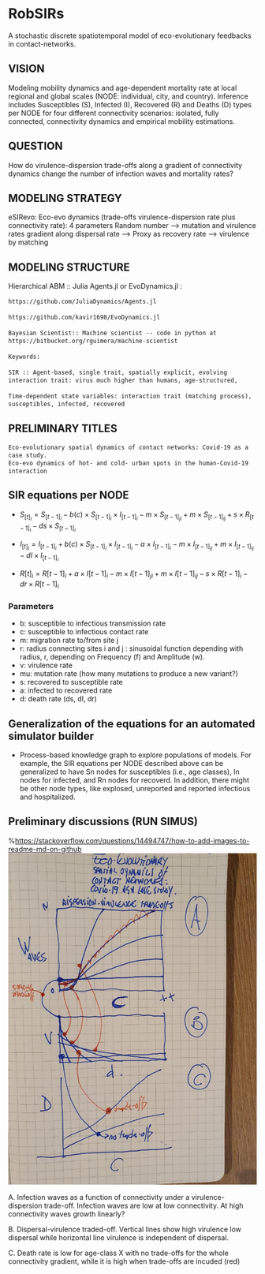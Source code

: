 # RobSIRs

A stochastic discrete spatiotemporal model of eco-evolutionary feedbacks in contact-networks.

## VISION

Modeling mobility dynamics and age-dependent mortality rate at local regional and global scales (NODE: individual, city, and country). Inference includes Susceptibles (S), Infected (I), Recovered (R) and Deaths (D) types per NODE for four different connectivity scenarios: isolated, fully connected, connectivity dynamics and empirical mobility estimations. 

## QUESTION

How do virulence-dispersion trade-offs along a gradient of connectivity dynamics change the number of infection waves and mortality rates?

## MODELING STRATEGY

eSIRevo: Eco-evo dynamics (trade-offs virulence-dispersion rate plus connectivity rate): 4 parameters Random number --> mutation and virulence rates gradient along dispersal rate --> Proxy as recovery rate --> virulence by matching

## MODELING STRUCTURE

Hierarchical ABM :: Julia Agents.jl or EvoDynamics.jl :

    https://github.com/JuliaDynamics/Agents.jl

    https://github.com/kavir1698/EvoDynamics.jl

    Bayesian Scientist:: Machine scientist -- code in python at https://bitbucket.org/rguimera/machine-scientist

    Keywords:
    
    SIR :: Agent-based, single trait, spatially explicit, evolving interaction trait: virus much higher than humans, age-structured,

    Time-dependent state variables: interaction trait (matching process), susceptibles, infected, recovered

## PRELIMINARY TITLES

    Eco-evolutionary spatial dynamics of contact networks: Covid-19 as a case study.
    Eco-evo dynamics of hot- and cold- urban spots in the human-Covid-19 interaction


## SIR equations per NODE

* $S_{[t]_i} = S_{[t-1]_i} - b(c)\times S_{[t-1]_i} \times I_{[t-1]_i} - m\times S_{[t-1]_{ji}} + m\times S_{[t-1]_{ij}} + s\times R_{[t-1]_i} - ds\times S_{[t-1]_i}$

* $I_{[t]_i} = I_{[t-1]_i} + b(c)\times S_{[t-1]_i} \times I_{[t-1]_i} - a\times I_{[t-1]_i} - m\times I_{[t-1]_{ji}} + m\times I_{[t-1]_{ij}} - dI\times I_{[t-1]_{i}}$

* $R[t]_i = R[t-1]_i + a\times I[t-1]_i - m\times I[t-1]_{ji} + m\times I[t-1]_{ij} - s\times R[t-1]_{i} - dr\times R[t-1]_i$

### Parameters

* b: susceptible to infectious transmission rate  
* c: susceptible to infectious contact rate
* m: migration rate to/from site j 
* r: radius connecting sites i and j : sinusoidal function depending with radius, r, depending on Frequency (f) and Amplitude (w).
* v: virulence rate
* mu: mutation rate (how many mutations to produce a new variant?)
* s: recovered to susceptible rate
* a: infected to recovered rate
* d: death rate (ds, dI, dr)

## Generalization of the equations for an automated simulator builder 

* Process-based knowledge graph to explore populations of models. For example, the SIR equations per NODE described above can be generalized to have Sn nodes for susceptibles (i.e., age classes), In nodes for infected, and Rn nodes for recoverd. In addition, there might be other node types, like explosed, unreported and reported infectious and hospitalized.


## Preliminary discussions (RUN SIMUS)
%https://stackoverflow.com/questions/14494747/how-to-add-images-to-readme-md-on-github
![plot](preliminarycartoon.png)

A. Infection waves as a function of connectivity under a virulence-dispersion trade-off. Infection waves are low at low connectivity. At high connectivity waves growth linearly?

B. Dispersal-virulence traded-off. Vertical lines show high virulence low dispersal while horizontal line virulence is independent of dispersal.

C. Death rate is low for age-class X with no trade-offs for the whole connectivity gradient, while it is high when trade-offs are incuded (red)
